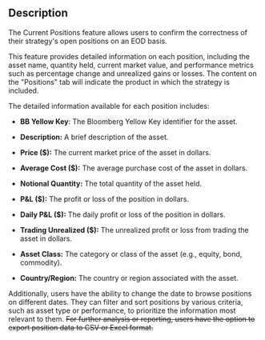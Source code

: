## Description

The Current Positions feature allows users to confirm the correctness of their strategy's open positions on an EOD basis.

This feature provides detailed information on each position, including the asset name, quantity held, current market value, and performance metrics such as percentage change and unrealized gains or losses. The content on the "Positions" tab will indicate the product in which the strategy is included.

The detailed information available for each position includes:

- **BB Yellow Key**: The Bloomberg Yellow Key identifier for the asset.

- **Description:** A brief description of the asset.

- **Price ($):** The current market price of the asset in dollars.

- **Average Cost ($):** The average purchase cost of the asset in dollars.

- **Notional Quantity:** The total quantity of the asset held.

- **P&L ($):** The profit or loss of the position in dollars.

- **Daily P&L ($):** The daily profit or loss of the position in dollars.

- **Trading Unrealized ($):** The unrealized profit or loss from trading the asset in dollars.

- **Asset Class:** The category or class of the asset (e.g., equity, bond, commodity).

- **Country/Region:** The country or region associated with the asset.

Additionally, users have the ability to change the date to browse positions on different dates. They can filter and sort positions by various criteria, such as asset type or performance, to prioritize the information most relevant to them. ~~For further analysis or reporting, users have the option to export position data to CSV or Excel format.~~
